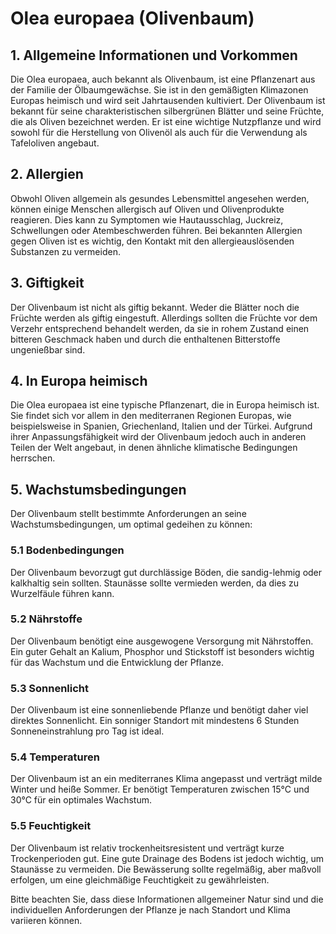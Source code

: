 # Olea europaea (Olivenbaum)

## 1. Allgemeine Informationen und Vorkommen
Die Olea europaea, auch bekannt als Olivenbaum, ist eine Pflanzenart aus der Familie der Ölbaumgewächse. Sie ist in den gemäßigten Klimazonen Europas heimisch und wird seit Jahrtausenden kultiviert. Der Olivenbaum ist bekannt für seine charakteristischen silbergrünen Blätter und seine Früchte, die als Oliven bezeichnet werden. Er ist eine wichtige Nutzpflanze und wird sowohl für die Herstellung von Olivenöl als auch für die Verwendung als Tafeloliven angebaut.

## 2. Allergien
Obwohl Oliven allgemein als gesundes Lebensmittel angesehen werden, können einige Menschen allergisch auf Oliven und Olivenprodukte reagieren. Dies kann zu Symptomen wie Hautausschlag, Juckreiz, Schwellungen oder Atembeschwerden führen. Bei bekannten Allergien gegen Oliven ist es wichtig, den Kontakt mit den allergieauslösenden Substanzen zu vermeiden.

## 3. Giftigkeit
Der Olivenbaum ist nicht als giftig bekannt. Weder die Blätter noch die Früchte werden als giftig eingestuft. Allerdings sollten die Früchte vor dem Verzehr entsprechend behandelt werden, da sie in rohem Zustand einen bitteren Geschmack haben und durch die enthaltenen Bitterstoffe ungenießbar sind.

## 4. In Europa heimisch
Die Olea europaea ist eine typische Pflanzenart, die in Europa heimisch ist. Sie findet sich vor allem in den mediterranen Regionen Europas, wie beispielsweise in Spanien, Griechenland, Italien und der Türkei. Aufgrund ihrer Anpassungsfähigkeit wird der Olivenbaum jedoch auch in anderen Teilen der Welt angebaut, in denen ähnliche klimatische Bedingungen herrschen.

## 5. Wachstumsbedingungen
Der Olivenbaum stellt bestimmte Anforderungen an seine Wachstumsbedingungen, um optimal gedeihen zu können:

### 5.1 Bodenbedingungen
Der Olivenbaum bevorzugt gut durchlässige Böden, die sandig-lehmig oder kalkhaltig sein sollten. Staunässe sollte vermieden werden, da dies zu Wurzelfäule führen kann.

### 5.2 Nährstoffe
Der Olivenbaum benötigt eine ausgewogene Versorgung mit Nährstoffen. Ein guter Gehalt an Kalium, Phosphor und Stickstoff ist besonders wichtig für das Wachstum und die Entwicklung der Pflanze.

### 5.3 Sonnenlicht
Der Olivenbaum ist eine sonnenliebende Pflanze und benötigt daher viel direktes Sonnenlicht. Ein sonniger Standort mit mindestens 6 Stunden Sonneneinstrahlung pro Tag ist ideal.

### 5.4 Temperaturen
Der Olivenbaum ist an ein mediterranes Klima angepasst und verträgt milde Winter und heiße Sommer. Er benötigt Temperaturen zwischen 15°C und 30°C für ein optimales Wachstum.

### 5.5 Feuchtigkeit
Der Olivenbaum ist relativ trockenheitsresistent und verträgt kurze Trockenperioden gut. Eine gute Drainage des Bodens ist jedoch wichtig, um Staunässe zu vermeiden. Die Bewässerung sollte regelmäßig, aber maßvoll erfolgen, um eine gleichmäßige Feuchtigkeit zu gewährleisten.

Bitte beachten Sie, dass diese Informationen allgemeiner Natur sind und die individuellen Anforderungen der Pflanze je nach Standort und Klima variieren können.
